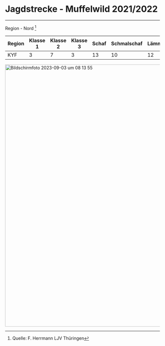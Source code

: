 # Jagdstrecke - Muffelwild 2021/2022
---
Region - Nord [^1]

|Region|Klasse 1|Klasse 2|Klasse 3| Schaf|Schmalschaf|Lämmer|Gesamt|
|------|--------|--------|--------|------|-----------|------|------|
|KYF   |3       |7       |3       |13    |10         |12    |48    |




<img width="851" alt="Bildschirmfoto 2023-09-03 um 08 13 55" src="https://github.com/Projekt-cloud/Kyffhaeuser-Jagd/assets/132254149/62486a44-8828-4e75-bf5b-af66c25b0e8a">

 [^1]: Quelle: F. Herrmann LJV Thüringen

